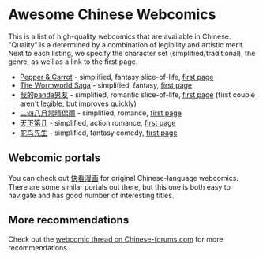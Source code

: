 # Awesome Chinese Webcomics

This is a list of high-quality webcomics that are available in Chinese. "Quality" is a determined by a combination of legibility and artistic merit. Next to each listing, we specify the character set (simplified/traditional), the genre, as well as a link to the first page.

- [Pepper & Carrot](https://www.peppercarrot.com/cn/static3/webcomics) - simplified, fantasy slice-of-life, [first page](https://www.peppercarrot.com/cn/article234/potion-of-flight)
- [The Wormworld Saga](https://www.wormworldsaga.com/) - simplified, fantasy, [first page](https://www.wormworldsaga.com/chapters/chapter01/cn/)
- [我的panda男友](http://m.kuaikanmanhua.com/mobile/159/list/) - simplified, romantic slice-of-life, [first page](https://www.kuaikanmanhua.com/web/comic/1009/) (first couple aren't legible, but improves quickly)
- [二四八月常晴偶雨](http://m.kuaikanmanhua.com/mobile/772/list/) - simplified, romance, [first page](https://www.kuaikanmanhua.com/web/comic/11278/)
- [天下第几](http://m.kuaikanmanhua.com/mobile/472/list/) - simplified, action romance, [first page](https://www.kuaikanmanhua.com/web/comic/3717/)
- [鸵鸟先生](http://m.kuaikanmanhua.com/mobile/1001/list/) - simplified, fantasy comedy, [first page](https://www.kuaikanmanhua.com/web/comic/20305/)

## Webcomic portals

You can check out [快看漫画](https://www.kuaikanmanhua.com/) for original Chinese-language webcomics. There are some similar portals out there, but this one is both easy to navigate and has good number of interesting titles.

## More recommendations

Check out the [webcomic thread on Chinese-forums.com](https://www.chinese-forums.com/forums/topic/57486-webcomic-recommendations/) for more recommendations.
